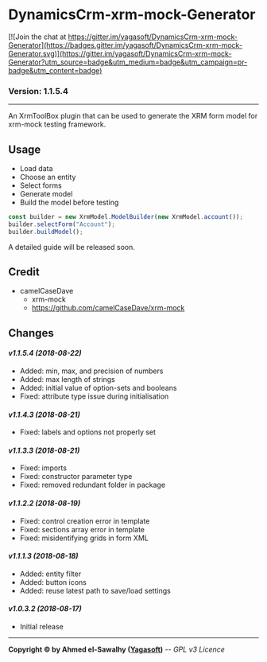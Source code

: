 # DynamicsCrm-xrm-mock-Generator

[![Join the chat at https://gitter.im/yagasoft/DynamicsCrm-xrm-mock-Generator](https://badges.gitter.im/yagasoft/DynamicsCrm-xrm-mock-Generator.svg)](https://gitter.im/yagasoft/DynamicsCrm-xrm-mock-Generator?utm_source=badge&utm_medium=badge&utm_campaign=pr-badge&utm_content=badge)

### Version: 1.1.5.4
---

An XrmToolBox plugin that can be used to generate the XRM form model for xrm-mock testing framework.

## Usage

+ Load data
+ Choose an entity
+ Select forms
+ Generate model
+ Build the model before testing

```ts
const builder = new XrmModel.ModelBuilder(new XrmModel.account());
builder.selectForm("Account");
builder.buildModel();
```

A detailed guide will be released soon.

## Credit

+ camelCaseDave
  + xrm-mock
  + https://github.com/camelCaseDave/xrm-mock
		
## Changes

#### _v1.1.5.4 (2018-08-22)_
+ Added: min, max, and precision of numbers
+ Added: max length of strings
+ Added: initial value of option-sets and booleans
+ Fixed: attribute type issue during initialisation
#### _v1.1.4.3 (2018-08-21)_
+ Fixed: labels and options not properly set
#### _v1.1.3.3 (2018-08-21)_
+ Fixed: imports
+ Fixed: constructor parameter type
+ Fixed: removed redundant folder in package
#### _v1.1.2.2 (2018-08-19)_
+ Fixed: control creation error in template
+ Fixed: sections array error in template
+ Fixed: misidentifying grids in form XML
#### _v1.1.1.3 (2018-08-18)_
+ Added: entity filter
+ Added: button icons
+ Added: reuse latest path to save/load settings
#### _v1.0.3.2 (2018-08-17)_
+ Initial release

---
**Copyright &copy; by Ahmed el-Sawalhy ([Yagasoft](http://yagasoft.com))** -- _GPL v3 Licence_

